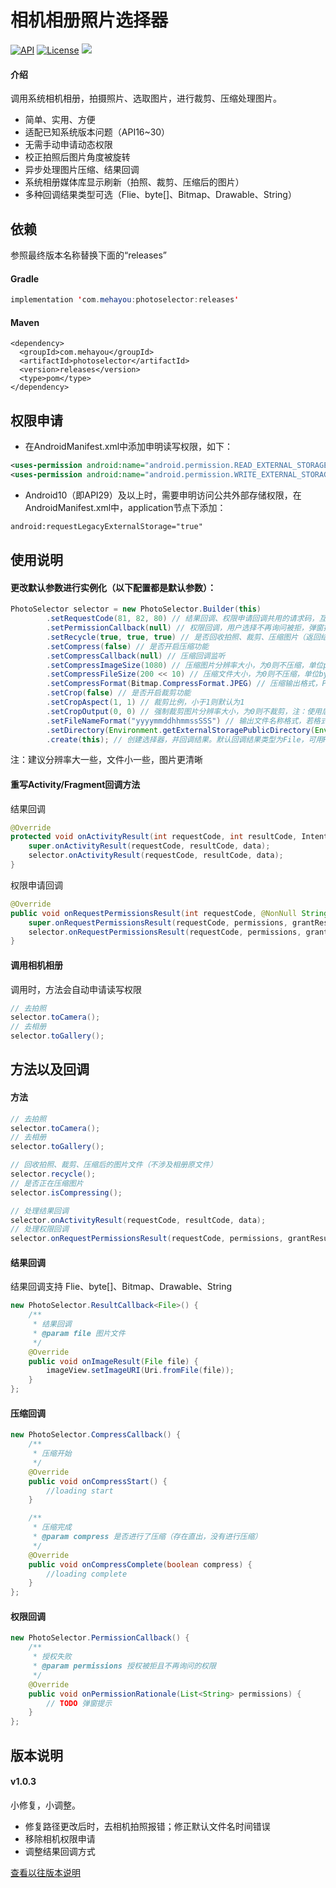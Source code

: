 # 相机相册照片选择器
[![API](https://img.shields.io/badge/API-16%2B-brightgreen.svg)](https://android-arsenal.com/api?level=16)
[![License](https://img.shields.io/badge/license-Apache%202-green.svg)](https://www.apache.org/licenses/LICENSE-2.0)
[![](https://img.shields.io/github/release/mehayou/photoselector.svg?color=red)](https://github.com/mehayou/PhotoSelector/releases)

#### 介绍
调用系统相机相册，拍摄照片、选取图片，进行裁剪、压缩处理图片。
* 简单、实用、方便
* 适配已知系统版本问题（API16~30）
* 无需手动申请动态权限
* 校正拍照后图片角度被旋转
* 异步处理图片压缩、结果回调
* 系统相册媒体库显示刷新（拍照、裁剪、压缩后的图片）
* 多种回调结果类型可选（Flie、byte[]、Bitmap、Drawable、String）

## 依赖
参照最终版本名称替换下面的“releases”
#### Gradle
```java
implementation 'com.mehayou:photoselector:releases'
```
#### Maven
```
<dependency>
  <groupId>com.mehayou</groupId>
  <artifactId>photoselector</artifactId>
  <version>releases</version>
  <type>pom</type>
</dependency>
```

## 权限申请
* 在AndroidManifest.xml中添加申明读写权限，如下：
```xml
<uses-permission android:name="android.permission.READ_EXTERNAL_STORAGE" />
<uses-permission android:name="android.permission.WRITE_EXTERNAL_STORAGE" />
```
* Android10（即API29）及以上时，需要申明访问公共外部存储权限，在AndroidManifest.xml中，application节点下添加：
```xml
android:requestLegacyExternalStorage="true"
```

## 使用说明
#### 更改默认参数进行实例化（以下配置都是默认参数）：
```java
PhotoSelector selector = new PhotoSelector.Builder(this)
        .setRequestCode(81, 82, 80) // 结果回调、权限申请回调共用的请求码，互不相等才有效
        .setPermissionCallback(null) // 权限回调，用户选择不再询问被拒，弹窗提示
        .setRecycle(true, true, true) // 是否回收拍照、裁剪、压缩图片（返回结果类型为File时，最终生成的图片不会自动被回收）
        .setCompress(false) // 是否开启压缩功能
        .setCompressCallback(null) // 压缩回调监听
        .setCompressImageSize(1080) // 压缩图片分辨率大小，为0则不压缩，单位px
        .setCompressFileSize(200 << 10) // 压缩文件大小，为0则不压缩，单位byte
        .setCompressFormat(Bitmap.CompressFormat.JPEG) // 压缩输出格式，PNG不支持压缩文件大小
        .setCrop(false) // 是否开启裁剪功能
        .setCropAspect(1, 1) // 裁剪比例，小于1则默认为1
        .setCropOutput(0, 0) // 强制裁剪图片分辨率大小，为0则不裁剪，注：使用后setCropAspect、setCompressImageSize方法失效
        .setFileNameFormat("yyyymmddhhmmssSSS") // 输出文件名称格式，若格式不正确或为空，则默认取时间戳
        .setDirectory(Environment.getExternalStoragePublicDirectory(Environment.DIRECTORY_DCIM)) // 输出目录
        .create(this); // 创建选择器，并回调结果。默认回调结果类型为File，可用ResultFactory选择其他类型
```
注：建议分辨率大一些，文件小一些，图片更清晰

#### 重写Activity/Fragment回调方法
结果回调
```java
@Override
protected void onActivityResult(int requestCode, int resultCode, Intent data) {
    super.onActivityResult(requestCode, resultCode, data);
    selector.onActivityResult(requestCode, resultCode, data);
}
```
权限申请回调
```java
@Override
public void onRequestPermissionsResult(int requestCode, @NonNull String[] permissions, @NonNull int[] grantResults) {
    super.onRequestPermissionsResult(requestCode, permissions, grantResults);
    selector.onRequestPermissionsResult(requestCode, permissions, grantResults);
}
```

#### 调用相机相册
调用时，方法会自动申请读写权限
```java
// 去拍照
selector.toCamera();
// 去相册
selector.toGallery();
```

## 方法以及回调
#### 方法
```java
// 去拍照
selector.toCamera();
// 去相册
selector.toGallery();

// 回收拍照、裁剪、压缩后的图片文件（不涉及相册原文件）
selector.recycle();
// 是否正在压缩图片
selector.isCompressing();

// 处理结果回调
selector.onActivityResult(requestCode, resultCode, data);
// 处理权限回调
selector.onRequestPermissionsResult(requestCode, permissions, grantResults);
```

#### 结果回调
结果回调支持 Flie、byte[]、Bitmap、Drawable、String
```java
new PhotoSelector.ResultCallback<File>() {
    /**
     * 结果回调
     * @param file 图片文件
     */
    @Override
    public void onImageResult(File file) {
        imageView.setImageURI(Uri.fromFile(file));
    }
};
```

#### 压缩回调
```java
new PhotoSelector.CompressCallback() {
    /**
     * 压缩开始
     */
    @Override
    public void onCompressStart() {
        //loading start
    }

    /**
     * 压缩完成
     * @param compress 是否进行了压缩（存在直出，没有进行压缩）
     */
    @Override
    public void onCompressComplete(boolean compress) {
        //loading complete
    }
};
```

#### 权限回调
```java
new PhotoSelector.PermissionCallback() {
    /**
     * 授权失败
     * @param permissions 授权被拒且不再询问的权限
     */
    @Override
    public void onPermissionRationale(List<String> permissions) {
        // TODO 弹窗提示
    }
};
```
## 版本说明
#### v1.0.3
小修复，小调整。
* 修复路径更改后时，去相机拍照报错；修正默认文件名时间错误
* 移除相机权限申请
* 调整结果回调方式

[查看以往版本说明](https://github.com/mehayou/PhotoSelector/releases)
